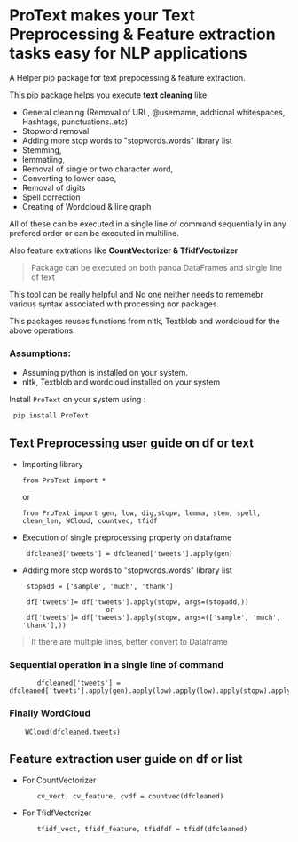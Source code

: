 # ProText makes your Text Preprocessing & Feature extraction tasks easy for NLP applications

A Helper pip package for text prepocessing & feature extraction. 

This pip package helps you execute **text cleaning** like 

   + General cleaning (Removal of URL, @username, addtional whitespaces, Hashtags, punctuations..etc)
   + Stopword removal
   + Adding more stop words to "stopwords.words" library list
   + Stemming, 
   + lemmatiing, 
   + Removal of single or two character word, 
   + Converting to lower case,
   + Removal of digits
   + Spell correction
   + Creating of Wordcloud & line graph

All of these can be executed in a single line of command sequentially in any prefered order or can be executed in multiline.

Also feature extrations like **CountVectorizer & TfidfVectorizer**

> Package can be executed on both panda DataFrames and single line of text

This tool can be really helpful and No one neither needs to rememebr various syntax associated with processing nor packages.

This packages reuses functions from nltk, Textblob and wordcloud for the above operations.

### Assumptions:
   - Assuming python is installed on your system.
   - nltk, Textblob and wordcloud installed on your system

Install `ProText` on your system using :

   ``` 
    pip install ProText 
   ```

## Text Preprocessing user guide on df or text

   + Importing library
       
       ``` 
       from ProText import *        
       ```
        or
       ``` 
       from ProText import gen, low, dig,stopw, lemma, stem, spell, clean_len, WCloud, countvec, tfidf       
       ```

   + Execution of single preprocessing property on dataframe
   
      ```
       dfcleaned['tweets'] = dfcleaned['tweets'].apply(gen)   
      ```
   
   + Adding more stop words to "stopwords.words" library list
   
      ```
       stopadd = ['sample', 'much', 'thank']
      
       df['tweets']= df['tweets'].apply(stopw, args=(stopadd,))
                           or
       df['tweets']= df['tweets'].apply(stopw, args=(['sample', 'much', 'thank'],))
       ```
 
> If there are multiple lines, better convert to Dataframe

 
###  Sequential operation in a single line of command
```
       dfcleaned['tweets'] = dfcleaned['tweets'].apply(gen).apply(low).apply(low).apply(stopw).apply(lemma)
```

### Finally WordCloud
   ```
       WCloud(dfcleaned.tweets)
   ```
## Feature extraction user guide on df or list
+ For CountVectorizer
```
       cv_vect, cv_feature, cvdf = countvec(dfcleaned)
```
+ For TfidfVectorizer
```
       tfidf_vect, tfidf_feature, tfidfdf = tfidf(dfcleaned)
```
